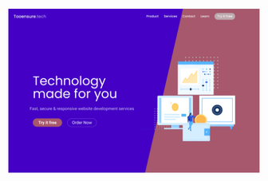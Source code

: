 ![Image of Tooensure Header website](https://github.com/TooensureMaster/Portfolio/blob/main/assets/img/Wepsite-Header.png)